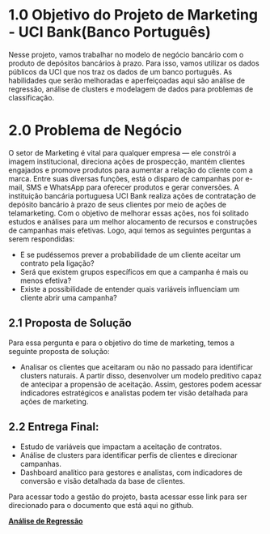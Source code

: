 # 1.0 Objetivo do Projeto de Marketing - UCI Bank(Banco Português)

Nesse projeto, vamos trabalhar no modelo de negócio bancário com o produto de depósitos bancários à prazo. Para isso, vamos utilizar os dados públicos da UCI que nos traz os dados de um banco português. As habilidades que serão melhoradas e aperfeiçoadas aqui são análise de regressão, análise de clusters e modelagem de dados para problemas de classificação. 

# 2.0 Problema de Negócio

O setor de Marketing é vital para qualquer empresa — ele constrói a imagem institucional, direciona ações de prospecção, mantém clientes engajados e promove produtos para aumentar a relação do cliente com a marca. Entre suas diversas funções, está o disparo de campanhas por e-mail, SMS e WhatsApp para oferecer produtos e gerar conversões.
A instituição bancária portuguesa UCI Bank realiza ações de contratação de depósito bancário à prazo de seus clientes por meio de ações de telamarketing. Com o objetivo de melhorar essas ações, nos foi solitado estudos e análises para um melhor alocamento de recursos e construções de campanhas mais efetivas. Logo, aqui temos as seguintes perguntas a serem respondidas:

- E se pudéssemos prever a probabilidade de um cliente aceitar um contrato pela ligação?
- Será que existem grupos específicos em que a campanha é mais ou menos efetiva?
- Existe a possibilidade de entender quais variáveis influenciam um cliente abrir uma campanha?

## 2.1 Proposta de Solução
Para essa pergunta e para o objetivo do time de marketing, temos a seguinte proposta de solução: 

- Analisar os clientes que aceitaram ou não no passado para identificar clusters naturais. A partir disso, desenvolver um modelo preditivo capaz de antecipar a propensão de aceitação. Assim, gestores podem acessar indicadores estratégicos e analistas podem ter visão detalhada para ações de marketing.

## 2.2 Entrega Final:

* Estudo de variáveis que impactam a aceitação de contratos.
* Análise de clusters para identificar perfis de clientes e direcionar campanhas.
* Dashboard analítico para gestores e analistas, com indicadores de conversão e visão detalhada da base de clientes.

Para acessar todo a gestão do projeto, basta acessar esse link para ser direcionado para o documento que está aqui no github.

**[Análise de Regressão](https://github.com/jefferson-datascience/PrevisaoAceitarContratoBanco/tree/main/NotebooksDesenvolvimento)**
